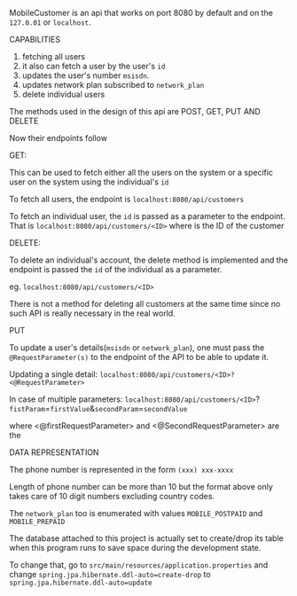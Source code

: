 MobileCustomer is an api that works on port 8080 by default and on the `127.0.01` or `localhost`.


CAPABILITIES
1. fetching all users
2. it also can fetch a user by the user's `id`
3. updates the user's number `msisdn`.
4. updates network plan subscribed to `network_plan`
5. delete individual users



The methods used in the design of this api are
POST, GET, PUT AND DELETE

Now their endpoints follow

GET: 

This can be used to fetch either all the users on the system or a specific user on the system using the individual's `id`
    
To fetch all users, the endpoint is `localhost:8080/api/customers`
    
To fetch an individual user, the `id` is passed as a parameter to the endpoint.
That is `localhost:8080/api/customers/<ID>` where <ID> is the ID of the customer


DELETE:

To delete an individual's account, the delete method is implemented and the endpoint is passed the 
`id` of the individual as a parameter.

eg.    `localhost:8080/api/customers/<ID>`

There is not a method for deleting all customers at the same time since no such API is really necessary in the 
real world.

PUT

To update a user's details(`msisdn` or `network_plan`), one must pass the `@RequestParameter(s)` to the endpoint of the API
to be able to update it.

Updating a single detail: `localhost:8080/api/customers/<ID>?<@RequestParameter>`

In case of multiple parameters: `localhost:8080/api/customers/<ID>`?`fistParam`=`firstValue`&`secondParam`=`secondValue`

where <@firstRequestParameter> and <@SecondRequestParameter> are the 


DATA REPRESENTATION

The phone number is represented in the form `(xxx) xxx-xxxx`

Length of phone number can be more than 10 but the format above only takes care of 10 digit numbers excluding country codes.

The `network_plan` too is enumerated with values `MOBILE_POSTPAID` and `MOBILE_PREPAID`



The database attached to this project is actually set to create/drop its table when this program runs to save space during the development state.

To change that, go to `src/main/resources/application.properties` and change `spring.jpa.hibernate.ddl-auto=create-drop` to `spring.jpa.hibernate.ddl-auto=update`